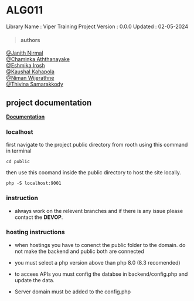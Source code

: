 # **ALG011**

Library Name : Viper Training Project
Version : 0.0.0
Updated : 02-05-2024

> #### authors

[@Janith Nirmal](https://github.com/janithnirmal) <br>
[@Chaminka Aththanayake](https://github.com/CHAMINKA) <br>
[@Eshmika Irosh](https://github.com/Eshmika) <br>
[@Kaushal Kahapola](https://github.com/kaushalkahapola) <br>
[@Niman Wijerathne](https://github.com/nimmam) <br>
[@Thivina Samarakkody](https://github.com/ThivinaSam) <br>


## project documentation

[**Documentation**](https://docs.google.com/document/d/1fgT_pPUcXziQf2OXGSIvH8g-wFfP7OVh/edit?usp=sharing&ouid=106017482421065765466&rtpof=true&sd=true)

### localhost

first navigate to the project public directory from rooth using this command in terminal

```
cd public
```

then use this coomand inside the public directory to host the site locally.

```
php -S localhost:9001
```

### instruction

- always work on the relevent branches and if there is any issue please contact the **DEVOP**.

### hosting instructions

- when hostings you have to conenct the public folder to the domain. do not make the backend and public both are connected

- you must select a php version above than php 8.0 (8.3 recomended)

- to accees APIs you must config the databse in backend/config.php and update the data.

- Server domain must be added to the config.php
